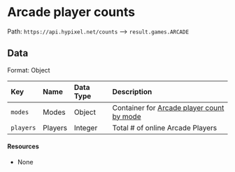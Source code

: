 # Arcade player counts
Path: `https://api.hypixel.net/counts` --> `result.games.ARCADE`

## Data
Format: Object

|Key|Name|Data Type|Description|
|:-|:-|:-|:-|
|`modes`|Modes|Object|Container for [Arcade player count by mode](https://github.com/HypixelCommunity/Hypixel-Api-Documentation/tree/main/Counts/games/ARCADE/modes)|
|`players`|Players|Integer|Total # of online Arcade Players|

#### Resources
- None